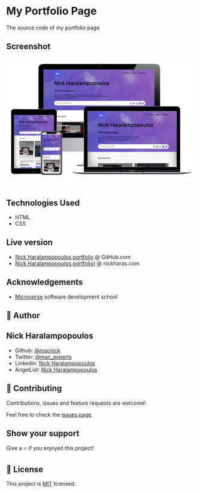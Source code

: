 # My Portfolio Page

The source code of my portfolio page

## Screenshot

<p align="center">
<img src="images/sh-01.jpg">
</p>

## Technologies Used

- HTML
- CSS

## Live version

- [Nick Haralampopoulos portfolio](https://macnick.github.io/portfolio/) @ GitHub.com
- [Nick Haralampopoulos portfolio](https://nickharas.com/portfolio/)] @ nickharas.com

## Acknowledgements

- [Microverse](https://www.microverse.org) software development school

## 👤 Author

## Nick Haralampopoulos

- Github: [@macnick](https://github.com/macnick)
- Twitter: [@mac_experts](https://twitter.com/mac_experts)
- Linkedin: [Nick Haralampopoulos](https://www.linkedin.com/in/nick-haralampopoulos/)
- AngelList: [Nick Haralampopoulos](https://angel.co/u/nick-haralampopoulos)

## 🤝 Contributing

Contributions, issues and feature requests are welcome!

Feel free to check the [issues page](https://github.com/macnick/portfolio/issues).

## Show your support

Give a ⭐️ if you enjoyed this project!

## 📝 License

This project is [MIT](lic.url) licensed.
